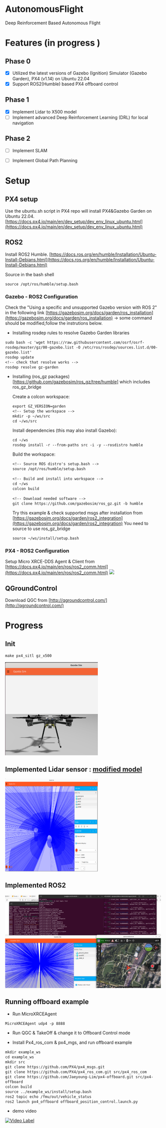 
# AutonomousFlight
Deep Reinforcement Based Autonomous Flight

# Features (in progress )
## Phase 0
- [x] Utilized the latest versions of Gazebo (Ignition) Simulator (Gazebo Garden), PX4 (v1.14) on Ubuntu 22.04
- [x] Support ROS2(Humble) based PX4 offboard control
## Phase 1
- [x] Implement Lidar to X500 model
- [ ] Implement advanced Deep Reinforcement Learning (DRL) for local navigation
## Phase 2 
- [ ] Implement SLAM 
- [ ] Implement Global Path Planning 


# Setup 

## PX4 setup
Use the ubuntu.sh script in PX4 repo will install PX4&Gazebo Garden on Ubuntu 22.04. 
[https://docs.px4.io/main/en/dev_setup/dev_env_linux_ubuntu.html](https://docs.px4.io/main/en/dev_setup/dev_env_linux_ubuntu.html)

## ROS2 
Install ROS2 Humble.
[https://docs.ros.org/en/humble/Installation/Ubuntu-Install-Debians.html](https://docs.ros.org/en/humble/Installation/Ubuntu-Install-Debians.html)

Source in the bash shell
```
source /opt/ros/humble/setup.bash
```
### Gazebo - ROS2 Configuration

Check the "Using a specific and unsupported Gazebo version with ROS 2" in the following link [https://gazebosim.org/docs/garden/ros_installation](https://gazebosim.org/docs/garden/ros_installation)
-> some command should be modified,follow the instrutions below. 

- Installing rosdep rules to resolve Gazebo Garden libraries
```
sudo bash -c 'wget https://raw.githubusercontent.com/osrf/osrf-rosdep/master/gz/00-gazebo.list -O /etc/ros/rosdep/sources.list.d/00-gazebo.list'
rosdep update
<!-- check that resolve works --> 
rosdep resolve gz-garden
```
- Installing (ros_gz packages)[https://github.com/gazebosim/ros_gz/tree/humble] which includes ros_gz_bridge

  Create a colcon workspace:
  ```
  export GZ_VERSION=garden
  <!-- Setup the workspace -->
  mkdir -p ~/ws/src
  cd ~/ws/src
  ```
  Install dependencies (this may also install Gazebo):
  ```
  cd ~/ws
  rosdep install -r --from-paths src -i -y --rosdistro humble
  ```
  Build the workspace:
  ```
  <!-- Source ROS distro's setup.bash -->
  source /opt/ros/humble/setup.bash

  <!-- Build and install into workspace -->
  cd ~/ws
  colcon build

  <!-- Download needed software -->
  git clone https://github.com/gazebosim/ros_gz.git -b humble
  ```

  Try this example & check supported msgs after installation from [https://gazebosim.org/docs/garden/ros2_integration](https://gazebosim.org/docs/garden/ros2_integration)
  You need to source to use ros_gz_bridge
  ```
  source ~/ws/install/setup.bash
  ```

### PX4 - ROS2 Configuration

Setup Micro XRCE-DDS Agent & Client from [https://docs.px4.io/main/en/ros/ros2_comm.html](https://docs.px4.io/main/en/ros/ros2_comm.html)
<img src="https://docs.px4.io/main/assets/img/architecture_xrce-dds_ros2.fed61809.svg">

## QGroundControl

Download QGC from [http://qgroundcontrol.com/](http://qgroundcontrol.com/)

# Progress

## Init
```
make px4_sitl gz_x500
```

<img src="img/img1.png" width="300" height="300">

## Implemented Lidar sensor : [modified model](models/x500-lidar.sdf)
<img src="img/lidar_screenshot.png" width="300" height="300">

## Implemented ROS2
<img src="img/setup_complete.png" >

## Running offboard example
  
- Run MicroXRCEAgent
```
MicroXRCEAgent udp4 -p 8888
```
- Run QGC & TakeOff & change it to Offboard Control mode

- Install Px4_ros_com & px4_mgs, and run offboard example
```
mkdir example_ws
cd example_ws
mkdir src
git clone https://github.com/PX4/px4_msgs.git
git clone https://github.com/PX4/px4_ros_com.git src/px4_ros_com
git clone https://github.com/Jaeyoung-Lim/px4-offboard.git src/px4-offboard
colcon build
source ../example_ws/install/setup.bash
ros2 topic echo /fmu/out/vehicle_status
ros2 launch px4_offboard offboard_position_control.launch.py
```
- demo video

[![Video Label](http://img.youtube.com/vi/KwZc0zg-js4/0.jpg)](https://youtu.be/KwZc0zg-js4)

